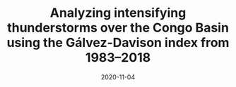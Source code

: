---
title: "Analyzing intensifying thunderstorms over the Congo Basin using the Gálvez-Davison index from 1983–2018"
collection: publications
category: journal        # <= use 'journal' for journals
permalink: /publication/2020-11-04-CD-YJ
date: 2020-11-04
venue: "Climate Dynamics"
authors: "Alber, K., Raghavendra, A., Zhou, L., Jiang, Y., Sussman, H. S., and Solimine, S. L."
paperurl: "https://link.springer.com/article/10.1007/s00382-020-05513-x"
doi: "10.1029/2020GL092370"
excerpt: "We quantified long-term trends in thunderstorms over the Congo Basin."
citation: "Alber, K.*, Raghavendra, A., Zhou, L., Jiang, Y., Sussman, H. S., and Solimine, S. L. (2020) Analyzing intensifying thunderstorms over the Congo Basin using the Gálvez-Davison index from 1983-2018. Climate Dynamics, 56, 949-967."
---